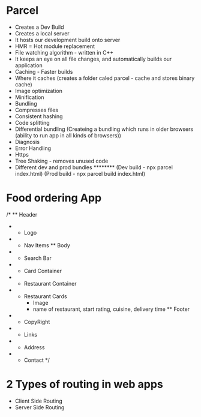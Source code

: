 # Parcel
- Creates a Dev Build
- Creates a local server
- It hosts our development build onto server
- HMR = Hot module replacement
- File watching algorithm - written in C++
- It keeps an eye on all file changes, and automatically builds our application
- Caching - Faster builds
- Where it caches (creates a folder caled parcel - cache and stores binary cache)
- Image optimization
- Minification
- Bundling
- Compresses files
- Consistent hashing
- Code splitting
- Differential bundling (Createing a bundling which runs in older browsers (ability to run app in all kinds of browsers))
- Diagnosis
- Error Handling
- Https
- Tree Shaking - removes unused code
- Different dev and prod bundles
******** (Dev build - npx parcel index.html) (Prod build - npx parcel build index.html)


# Food ordering App

/*
** Header
*   - Logo
*   - Nav Items
** Body
*   - Search Bar
*   - Card Container
*   - Restaurant Container
*   - Restaurant Cards
        - Image
        - name of restaurant, start rating, cuisine, delivery time
** Footer
*   - CopyRight
*   - Links
*   - Address
*   - Contact
*/

# 2 Types of routing in web apps
- Client Side Routing
- Server Side Routing